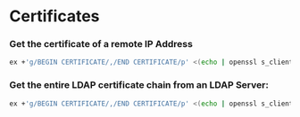 # Certificates

### Get the certificate of a remote IP Address

```bash
ex +'g/BEGIN CERTIFICATE/,/END CERTIFICATE/p' <(echo | openssl s_client -showcerts -connect 127.0.0.1:8080) -scq
```

### Get the entire LDAP certificate chain from an LDAP Server:

```bash
ex +'g/BEGIN CERTIFICATE/,/END CERTIFICATE/p' <(echo | openssl s_client -showcerts -connect 10.1.1.187:636) -scq >> ldap_ca_chain.pem
```
